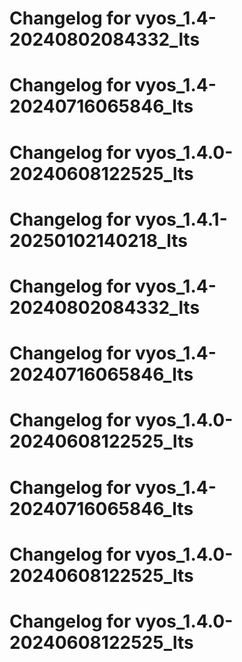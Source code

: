 # Changelog for vyos_1.4-20240802084332_lts
# Changelog for vyos_1.4-20240716065846_lts
# Changelog for vyos_1.4.0-20240608122525_lts
# Changelog for vyos_1.4.1-20250102140218_lts
# Changelog for vyos_1.4-20240802084332_lts
# Changelog for vyos_1.4-20240716065846_lts
# Changelog for vyos_1.4.0-20240608122525_lts
# Changelog for vyos_1.4-20240716065846_lts
# Changelog for vyos_1.4.0-20240608122525_lts
# Changelog for vyos_1.4.0-20240608122525_lts
